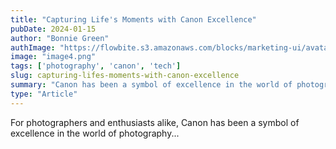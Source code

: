 ```yaml
---
title: "Capturing Life's Moments with Canon Excellence"
pubDate: 2024-01-15
author: "Bonnie Green"
authImage: "https://flowbite.s3.amazonaws.com/blocks/marketing-ui/avatars/bonnie-green.png"
image: "image4.png"
tags: ['photography', 'canon', 'tech']
slug: capturing-lifes-moments-with-canon-excellence
summary: "Canon has been a symbol of excellence in the world of photography for decades. In 2024, Canon continues to lead the way in innovation..."
type: "Article"
---
```

For photographers and enthusiasts alike, Canon has been a symbol of excellence in the world of photography...
